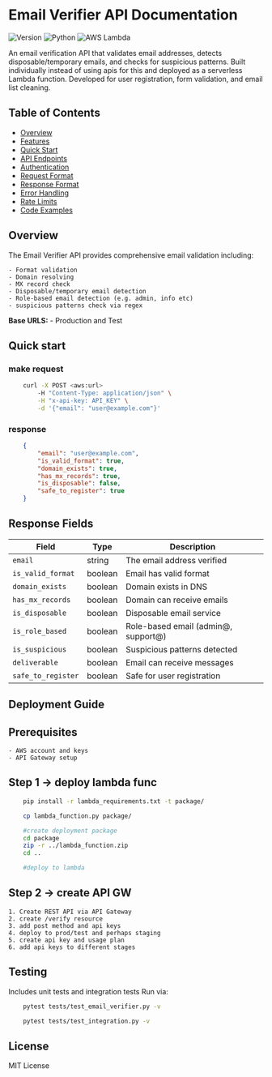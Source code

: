 # Email Verifier API Documentation

![Version](https://img.shields.io/badge/version-1.0.0-blue.svg)
![Python](https://img.shields.io/badge/python-3.11-blue.svg)
![AWS Lambda](https://img.shields.io/badge/AWS-Lambda-orange.svg)

An email verification API that validates email addresses, detects disposable/temporary emails, and checks for suspicious patterns. Built individually instead of using apis for this and deployed as a serverless Lambda function. Developed for user registration, form validation, and email list cleaning.

## Table of Contents

- [Overview](#overview)
- [Features](#features)
- [Quick Start](#quick-start)
- [API Endpoints](#api-endpoints)
- [Authentication](#authentication)
- [Request Format](#request-format)
- [Response Format](#response-format)
- [Error Handling](#error-handling)
- [Rate Limits](#rate-limits)
- [Code Examples](#code-examples)

## Overview

The Email Verifier API provides comprehensive email validation including:

    - Format validation
    - Domain resolving
    - MX record check
    - Disposable/temporary email detection
    - Role-based email detection (e.g. admin, info etc)
    - suspicious patterns check via regex

**Base URLS:**
    - Production and Test

## Quick start

### make request
```bash
    curl -X POST <aws:url>
        -H "Content-Type: application/json" \
        -H "x-api-key: API_KEY" \
        -d '{"email": "user@example.com"}'
```

### response 
```json
    {
        "email": "user@example.com",
        "is_valid_format": true,
        "domain_exists": true,
        "has_mx_records": true,
        "is_disposable": false,
        "safe_to_register": true 
    }
```

## Response Fields

| Field | Type | Description |
|-------|------|-------------|
| `email` | string | The email address verified |
| `is_valid_format` | boolean | Email has valid format |
| `domain_exists` | boolean | Domain exists in DNS |
| `has_mx_records` | boolean | Domain can receive emails |
| `is_disposable` | boolean | Disposable email service |
| `is_role_based` | boolean | Role-based email (admin@, support@) |
| `is_suspicious` | boolean | Suspicious patterns detected |
| `deliverable` | boolean | Email can receive messages |
| `safe_to_register` | boolean | Safe for user registration |

## Deployment Guide

## Prerequisites

    - AWS account and keys
    - API Gateway setup

## Step 1 -> deploy lambda func

```bash
    pip install -r lambda_requirements.txt -t package/

    cp lambda_function.py package/

    #create deployment package
    cd package
    zip -r ../lambda_function.zip
    cd ..

    #deploy to lambda
```
## Step 2 -> create API GW

    1. Create REST API via API Gateway
    2. create /verify resource
    3. add post method and api keys
    4. deploy to prod/test and perhaps staging
    5. create api key and usage plan
    6. add api keys to different stages

## Testing

Includes unit tests and integration tests
Run via:
```bash
    pytest tests/test_email_verifier.py -v 

    pytest tests/test_integration.py -v 
```

## License

MIT License
